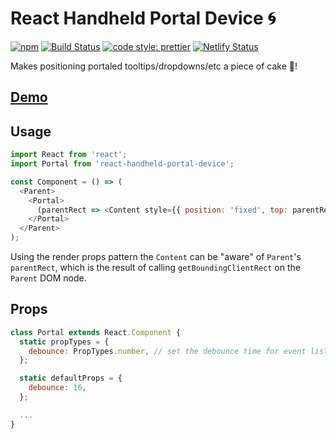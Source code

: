 # React Handheld Portal Device 🌀

[![npm](https://img.shields.io/npm/v/react-handheld-portal-device.svg)](https://www.npmjs.com/package/react-handheld-portal-device)
[![Build Status](https://travis-ci.org/iamjoshellis/react-handheld-portal-device.svg?branch=master)](https://travis-ci.org/iamjoshellis/react-handheld-portal-device)
[![code style: prettier](https://img.shields.io/badge/code_style-prettier-ff69b4.svg)](https://github.com/prettier/prettier)
[![Netlify Status](https://api.netlify.com/api/v1/badges/272360d2-7d92-4380-bb87-3715c9529cad/deploy-status)](https://app.netlify.com/sites/react-handheld-portal-device/deploys)

Makes positioning portaled tooltips/dropdowns/etc a piece of cake 🍰!

## [Demo](https://react-handheld-portal-device.netlify.com/)

## Usage

```js
import React from 'react';
import Portal from 'react-handheld-portal-device';

const Component = () => (
  <Parent>
    <Portal>
      (parentRect => <Content style={{ position: 'fixed', top: parentRect.top, left: parentRect.left,  }} />)
    </Portal>
  </Parent>
);
```

Using the render props pattern the `Content` can be "aware" of `Parent`'s `parentRect`, which is the result of calling `getBoundingClientRect` on the `Parent` DOM node.


## Props

```js
class Portal extends React.Component {
  static propTypes = {
    debounce: PropTypes.number, // set the debounce time for event listeners
  };

  static defaultProps = {
    debounce: 16,
  };

  ...
}
```